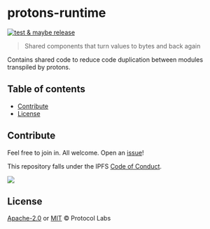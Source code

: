 # protons-runtime <!-- omit in toc -->

[![test & maybe release](https://github.com/ipfs/protons/actions/workflows/js-test-and-release.yml/badge.svg)](https://github.com/ipfs/protons/actions/workflows/js-test-and-release.yml)

> Shared components that turn values to bytes and back again

Contains shared code to reduce code duplication between modules transpiled by protons.

## Table of contents  <!-- omit in toc -->

- [Contribute](#contribute)
- [License](#license)

## Contribute

Feel free to join in. All welcome. Open an [issue](https://github.com/ipfs/protons/issues)!

This repository falls under the IPFS [Code of Conduct](https://github.com/ipfs/community/blob/master/code-of-conduct.md).

[![](https://cdn.rawgit.com/jbenet/contribute-ipfs-gif/master/img/contribute.gif)](https://github.com/ipfs/community/blob/master/contributing.md)

## License

[Apache-2.0](LICENSE-APACHE) or [MIT](LICENSE-MIT) © Protocol Labs
